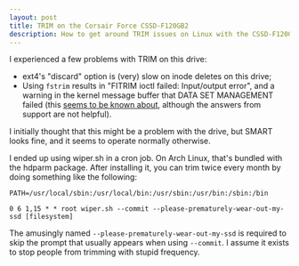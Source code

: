 ```yaml
---
layout: post
title: TRIM on the Corsair Force CSSD-F120GB2
description: How to get around TRIM issues on Linux with the CSSD-F120GB2.
---
```


I experienced a few problems with TRIM on this drive:

- ext4's "discard" option is (very) slow on inode deletes on this drive;
- Using `fstrim` results in "FITRIM ioctl failed: Input/output error", and a
  warning in the kernel message buffer that DATA SET MANAGEMENT failed (this
  [seems to be known about][cforum], although the answers from support are not
  helpful).

I initially thought that this might be a problem with the drive, but SMART
looks fine, and it seems to operate normally otherwise.

I ended up using wiper.sh in a cron job. On Arch Linux, that's bundled with the
hdparm package. After installing it, you can trim twice every month by doing
something like the following:

    PATH=/usr/local/sbin:/usr/local/bin:/usr/sbin:/usr/bin:/sbin:/bin

    0 6 1,15 * * root wiper.sh --commit --please-prematurely-wear-out-my-ssd [filesystem]

The amusingly named `--please-prematurely-wear-out-my-ssd` is required to skip
the prompt that usually appears when using `--commit`. I assume it exists to
stop people from trimming with stupid frequency.

[cforum]: http://forum.corsair.com/v3/showthread.php?t=88056
